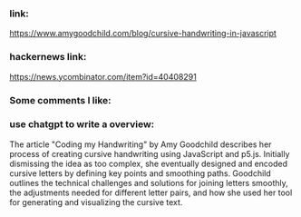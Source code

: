 ### link:

https://www.amygoodchild.com/blog/cursive-handwriting-in-javascript

### hackernews link:

https://news.ycombinator.com/item?id=40408291

### Some comments I like:    



### use chatgpt to write a overview:

The article "Coding my Handwriting" by Amy Goodchild describes her  process of creating cursive handwriting using JavaScript and p5.js.  Initially dismissing the idea as too complex, she eventually designed  and encoded cursive letters by defining key points and smoothing paths.  Goodchild outlines the technical challenges and solutions for joining  letters smoothly, the adjustments needed for different letter pairs, and how she used her tool for generating and visualizing the cursive text.

